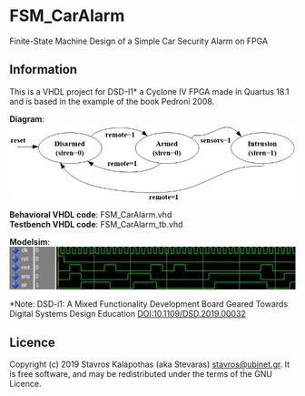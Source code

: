 # FSM_CarAlarm

Finite-State Machine Design of a Simple Car Security Alarm on FPGA

## Information

This is a VHDL project for DSD-I1* a Cyclone IV FPGA made in Quartus 18.1 and is based in the example of the book Pedroni 2008.

**Diagram**:  
![Diagram](./FSM_CarAlarm.jpg)

**Behavioral VHDL code**: FSM_CarAlarm.vhd  
**Testbench VHDL code**: FSM_CarAlarm_tb.vhd  

**Modelsim**:  
![FPGA](./FSM_CarAlarm_modelsim.jpg)

*Note: DSD-i1: A Mixed Functionality Development Board Geared Towards Digital Systems Design Education [DOI:10.1109/DSD.2019.00032](https://ieeexplore.ieee.org/document/8875176)

## Licence

Copyright (c) 2019 Stavros Kalapothas (aka Stevaras) <stavros@ubinet.gr>.
It is free software, and may be redistributed under the terms of the GNU Licence.
